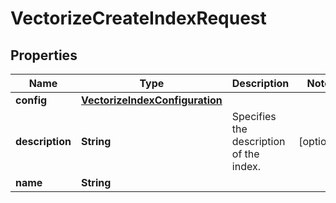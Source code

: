 

# VectorizeCreateIndexRequest


## Properties

| Name | Type | Description | Notes |
|------------ | ------------- | ------------- | -------------|
|**config** | [**VectorizeIndexConfiguration**](VectorizeIndexConfiguration.md) |  |  |
|**description** | **String** | Specifies the description of the index. |  [optional] |
|**name** | **String** |  |  |




